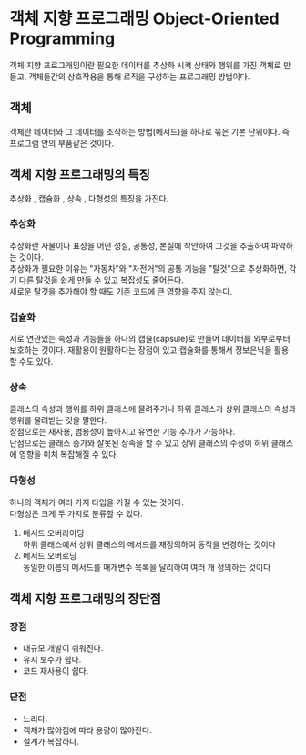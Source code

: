 # 객체 지향 프로그래밍 Object-Oriented Programming
객체 지향 프로그래밍이란 필요한 데이터를 추상화 시켜 상태와 행위를 가진 객체로 만들고, 객체들간의 상호작용을 통해 로직을 구성하는 프로그래밍 방법이다.
## 객체
객체란 데이터와 그 데이터를 조작하는 방법(메서드)을 하나로 묶은 기본 단위이다. 즉 프로그램 안의 부품같은 것이다.     
## 객체 지향 프로그래밍의 특징
추상화 , 캡슐화 , 상속 , 다형성의 특징을 가진다.
### 추상화
추상화란 사물이나 표상을 어떤 성질, 공통성, 본질에 착안하여 그것을 추출하여 파악하는 것이다.        
추상화가 필요한 이유는 "자동차"와 "자전거"의 공통 기능을 "탈것"으로 추상화하면, 각기 다른 탈것을 쉽게 만들 수 있고 복잡성도 줄어든다.     
새로운 탈것을 추가해야 할 때도 기존 코드에 큰 영향을 주지 않는다.
### 캡슐화
서로 연관있는 속성과 기능들을 하나의 캡슐(capsule)로 만들어 데이터를 외부로부터 보호하는 것이다.
재활용이 원활하다는 장점이 있고 캡슐화를 통해서 정보은닉을 활용 할 수도 있다.
### 상속
클래스의 속성과 행위를 하위 클래스에 물려주거나 하위 클래스가 상위 클래스의 속성과 행위를 물려받는 것을 말한다.         
장점으로는 재사용, 범용성이 높아지고 유연한 기능 추가가 가능하다.        
단점으로는 클래스 증가와 잘못된 상속을 할 수 있고 상위 클래스의 수정이 하위 클래스에 영향을 미쳐 복잡해질 수 있다.     
### 다형성    
하나의 객체가 여러 가지 타입을 가질 수 있는 것이다.     
다형성은 크게 두 가지로 분류할 수 있다.       
1. 메서드 오버라이딩      
하위 클래스에서 상위 클래스의 메서드를 재정의하여 동작을 변경하는 것이다
2. 메서드 오버로딩       
동일한 이름의 메서드를 매개변수 목록을 달리하여 여러 개 정의하는 것이다
## 객체 지향 프로그래밍의 장단점
### 장점
- 대규모 개발이 쉬워진다.
- 유지 보수가 쉽다.
- 코드 재사용이 쉽다.
### 단점
- 느리다.
- 객체가 많아짐에 따라 용량이 많아진다.
- 설계가 복잡하다.
